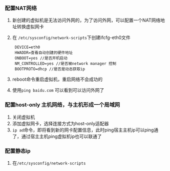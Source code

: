 ### 配置NAT网络
1. 新创建的虚拟机是无法访问外网的，为了访问外网，可以配置一个NAT网络地址转换虚拟网卡
2. 在 `/etc/sysconfig/network-scripts`下创建ifcfg-eth0文件

        DEVICE=eth0 
        HWADDR=查看自动创建的硬件地址
        ONBOOT=yes //是否开机启动
        NM_CONTROLLED=yes //是否被network manager 控制
        BOOTPROTO=dhcp //是否是动态获取ip

3. reboot命令重启虚拟机，重启网络不会成功的
4. 使用`ping baidu.com` 可以看到可以访问外网了

### 配置host-only 主机网络，与主机形成一个局域网
1. 关闭虚拟机
2. 添加虚拟网卡，选择连接方式为host-only适配器
3. `ip ad`命令，即将看到新的网卡配置信息，此时ping宿主主机ip可以ping通了，通过宿主主机ping虚拟机ip也可以联通了

### 配置静态ip
1. 在`/etc/sysconfig/network-scripts`
